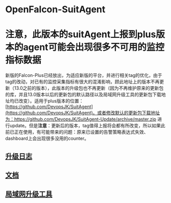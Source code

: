 # OpenFalcon-SuitAgent

# 注意，此版本的suitAgent上报到plus版本的agent可能会出现很多不可用的监控指标数据

新版的Falcon-Plus已经放出，为适应新版的平台，并进行相关tag的优化，由于tag的改动，对已有的监控采集指标有很大的混淆影响，顾此地址上的版本不再更新（13.0之前的版本），此版本的升级包也不再更新（因为不再维护原来的更新包的库，并且13.0版本以后的更新包的默认路径以及局域网升级工具的更新包下载地址均已改变）。适用于plus版本的位置：[https://github.com/DevopsJK/SuitAgent](https://github.com/DevopsJK/SuitAgent)。或者修改默认的更新包下载地址为：https://github.com/DevopsJK/SuitAgent-Update/archive/master.zip 进行update。但是**注意**：更新后的版本，tag值得上报将会都有所改变，所以如果此前已正在使用，有可能带来的问题：原来已设置的告警策略表达式失效、dashboard上会出现很多没用的counter。



## [升级日志](https://github.com/cqyijifu/OpenFalcon-SuitAgent/wiki/updateLog)
## [文档](https://github.com/cqyijifu/OpenFalcon-SuitAgent/wiki)
## [局域网升级工具](https://github.com/cqyijifu/SuitAgent-UpdateToole)
